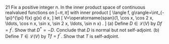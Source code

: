 21 Fix a positive integer $n$. In the inner product space of continuous realvalued functions on $[-\pi, \pi]$ with inner product
\[
\langle f, g\rangle=\int_{-\pi}^{\pi} f(x) g(x) d x,
\]
let
\[
V=\operatorname{span}(1, \cos x, \cos 2 x, \ldots, \cos n x, \sin x, \sin 2 x, \ldots, \sin n x) .
\]
(a) Define $D \in \mathcal{L}(V)$ by $D f=f^{\prime}$. Show that $D^{*}=-D$. Conclude that $D$ is normal but not self-adjoint.
(b) Define $T \in \mathcal{L}(V)$ by $T f=f^{\prime \prime}$. Show that $T$ is self-adjoint.